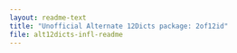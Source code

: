 ```yaml
---
layout: readme-text
title: "Unofficial Alternate 12Dicts package: 2of12id"
file: alt12dicts-infl-readme
---
```

